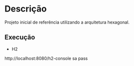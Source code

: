 
# Descrição

Projeto inicial de referência utilizando a arquitetura hexagonal.


## Execução

- H2 

http://localhost:8080/h2-console 
sa
pass	

